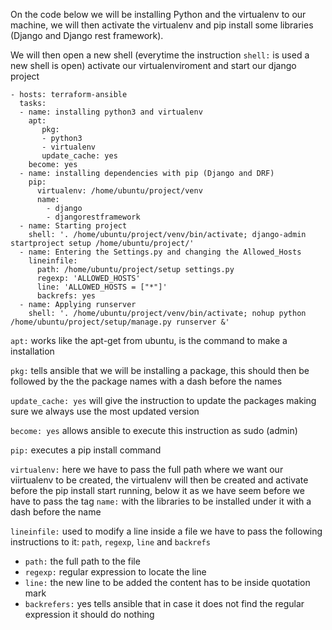 On the code below we will be installing Python and the virtualenv to our machine, we will then activate the virtualenv and pip install some libraries (Django and Django rest framework).

We will then open a new shell (everytime the instruction `shell:` is used a new shell is open) activate our virtualenviroment and start our django project

```
- hosts: terraform-ansible
  tasks:
  - name: installing python3 and virtualenv
    apt:
       pkg:
       - python3
       - virtualenv
       update_cache: yes
    become: yes
  - name: installing dependencies with pip (Django and DRF)
    pip:
      virtualenv: /home/ubuntu/project/venv
      name:
        - django
        - djangorestframework
  - name: Starting project
    shell: '. /home/ubuntu/project/venv/bin/activate; django-admin startproject setup /home/ubuntu/project/'
  - name: Entering the Settings.py and changing the Allowed_Hosts 
    lineinfile:
      path: /home/ubuntu/project/setup settings.py
      regexp: 'ALLOWED_HOSTS'
      line: 'ALLOWED_HOSTS = ["*"]'
      backrefs: yes
  - name: Applying runserver
    shell: '. /home/ubuntu/project/venv/bin/activate; nohup python /home/ubuntu/project/setup/manage.py runserver &'
```

`apt:` works like the apt-get from ubuntu, is the command to make a installation

`pkg:` tells ansible that we will be installing a package, this should then be followed by the the package names with a dash before the names

`update_cache: yes` will give the instruction to update the packages making sure we always use the most updated version

`become: yes` allows ansible to execute this instruction as sudo (admin)

`pip:` executes a pip install command

`virtualenv:` here we have to pass the full path where we want our viirtualenv to be created, the virtualenv will then be created and activate before the pip install start running, below it as we have seem before we have to pass the tag `name:` with the libraries to be installed under it with a dash before the name

`lineinfile:` used to modify a line inside a file we have to pass the following instructions to it: `path`, `regexp`, `line` and `backrefs`

- `path:` the full path to the file
- `regexp:` regular expression to locate the line
- `line:` the new line to be added the content has to be inside quotation mark
- `backrefers:` yes tells ansible that in case it does not find the regular expression it should do nothing
